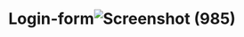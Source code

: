 # Login-form![Screenshot (985)](https://user-images.githubusercontent.com/81636139/222904341-72ed5bda-8df4-46af-9140-cda698aad20f.png)
